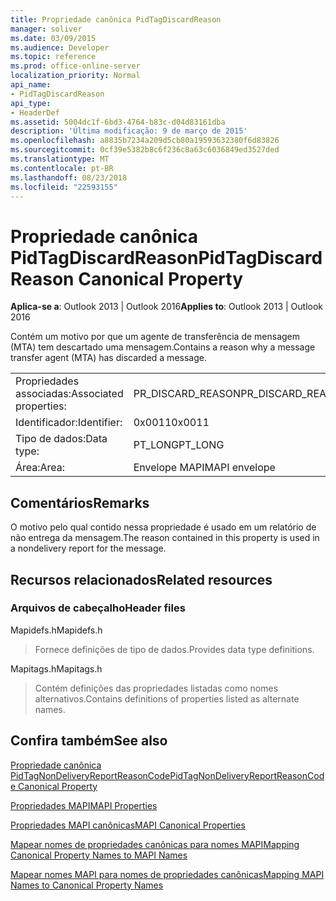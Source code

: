 ```yaml
---
title: Propriedade canônica PidTagDiscardReason
manager: soliver
ms.date: 03/09/2015
ms.audience: Developer
ms.topic: reference
ms.prod: office-online-server
localization_priority: Normal
api_name:
- PidTagDiscardReason
api_type:
- HeaderDef
ms.assetid: 5004dc1f-6bd3-4764-b83c-d04d83161dba
description: 'Última modificação: 9 de março de 2015'
ms.openlocfilehash: a8835b7234a209d5cb80a19593632380f6d83826
ms.sourcegitcommit: 0cf39e5382b8c6f236c8a63c6036849ed3527ded
ms.translationtype: MT
ms.contentlocale: pt-BR
ms.lasthandoff: 08/23/2018
ms.locfileid: "22593155"
---
```

# <a name="pidtagdiscardreason-canonical-property"></a><span data-ttu-id="fed61-103">Propriedade canônica PidTagDiscardReason</span><span class="sxs-lookup"><span data-stu-id="fed61-103">PidTagDiscardReason Canonical Property</span></span>

  
  
<span data-ttu-id="fed61-104">**Aplica-se a**: Outlook 2013 | Outlook 2016</span><span class="sxs-lookup"><span data-stu-id="fed61-104">**Applies to**: Outlook 2013 | Outlook 2016</span></span> 
  
<span data-ttu-id="fed61-105">Contém um motivo por que um agente de transferência de mensagem (MTA) tem descartado uma mensagem.</span><span class="sxs-lookup"><span data-stu-id="fed61-105">Contains a reason why a message transfer agent (MTA) has discarded a message.</span></span> 
  
|||
|:-----|:-----|
|<span data-ttu-id="fed61-106">Propriedades associadas:</span><span class="sxs-lookup"><span data-stu-id="fed61-106">Associated properties:</span></span>  <br/> |<span data-ttu-id="fed61-107">PR_DISCARD_REASON</span><span class="sxs-lookup"><span data-stu-id="fed61-107">PR_DISCARD_REASON</span></span>  <br/> |
|<span data-ttu-id="fed61-108">Identificador:</span><span class="sxs-lookup"><span data-stu-id="fed61-108">Identifier:</span></span>  <br/> |<span data-ttu-id="fed61-109">0x0011</span><span class="sxs-lookup"><span data-stu-id="fed61-109">0x0011</span></span>  <br/> |
|<span data-ttu-id="fed61-110">Tipo de dados:</span><span class="sxs-lookup"><span data-stu-id="fed61-110">Data type:</span></span>  <br/> |<span data-ttu-id="fed61-111">PT_LONG</span><span class="sxs-lookup"><span data-stu-id="fed61-111">PT_LONG</span></span>  <br/> |
|<span data-ttu-id="fed61-112">Área:</span><span class="sxs-lookup"><span data-stu-id="fed61-112">Area:</span></span>  <br/> |<span data-ttu-id="fed61-113">Envelope MAPI</span><span class="sxs-lookup"><span data-stu-id="fed61-113">MAPI envelope</span></span>  <br/> |
   
## <a name="remarks"></a><span data-ttu-id="fed61-114">Comentários</span><span class="sxs-lookup"><span data-stu-id="fed61-114">Remarks</span></span>

<span data-ttu-id="fed61-115">O motivo pelo qual contido nessa propriedade é usado em um relatório de não entrega da mensagem.</span><span class="sxs-lookup"><span data-stu-id="fed61-115">The reason contained in this property is used in a nondelivery report for the message.</span></span>
  
## <a name="related-resources"></a><span data-ttu-id="fed61-116">Recursos relacionados</span><span class="sxs-lookup"><span data-stu-id="fed61-116">Related resources</span></span>

### <a name="header-files"></a><span data-ttu-id="fed61-117">Arquivos de cabeçalho</span><span class="sxs-lookup"><span data-stu-id="fed61-117">Header files</span></span>

<span data-ttu-id="fed61-118">Mapidefs.h</span><span class="sxs-lookup"><span data-stu-id="fed61-118">Mapidefs.h</span></span>
  
> <span data-ttu-id="fed61-119">Fornece definições de tipo de dados.</span><span class="sxs-lookup"><span data-stu-id="fed61-119">Provides data type definitions.</span></span>
    
<span data-ttu-id="fed61-120">Mapitags.h</span><span class="sxs-lookup"><span data-stu-id="fed61-120">Mapitags.h</span></span>
  
> <span data-ttu-id="fed61-121">Contém definições das propriedades listadas como nomes alternativos.</span><span class="sxs-lookup"><span data-stu-id="fed61-121">Contains definitions of properties listed as alternate names.</span></span>
    
## <a name="see-also"></a><span data-ttu-id="fed61-122">Confira também</span><span class="sxs-lookup"><span data-stu-id="fed61-122">See also</span></span>



[<span data-ttu-id="fed61-123">Propriedade canônica PidTagNonDeliveryReportReasonCode</span><span class="sxs-lookup"><span data-stu-id="fed61-123">PidTagNonDeliveryReportReasonCode Canonical Property</span></span>](pidtagnondeliveryreportreasoncode-canonical-property.md)


[<span data-ttu-id="fed61-124">Propriedades MAPI</span><span class="sxs-lookup"><span data-stu-id="fed61-124">MAPI Properties</span></span>](mapi-properties.md)
  
[<span data-ttu-id="fed61-125">Propriedades MAPI canônicas</span><span class="sxs-lookup"><span data-stu-id="fed61-125">MAPI Canonical Properties</span></span>](mapi-canonical-properties.md)
  
[<span data-ttu-id="fed61-126">Mapear nomes de propriedades canônicas para nomes MAPI</span><span class="sxs-lookup"><span data-stu-id="fed61-126">Mapping Canonical Property Names to MAPI Names</span></span>](mapping-canonical-property-names-to-mapi-names.md)
  
[<span data-ttu-id="fed61-127">Mapear nomes MAPI para nomes de propriedades canônicas</span><span class="sxs-lookup"><span data-stu-id="fed61-127">Mapping MAPI Names to Canonical Property Names</span></span>](mapping-mapi-names-to-canonical-property-names.md)

